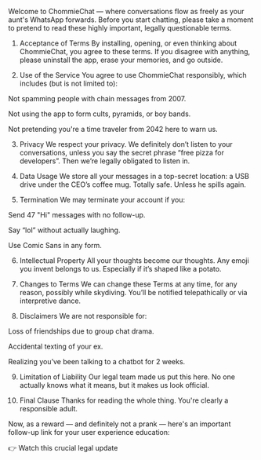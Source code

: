 Welcome to ChommieChat — where conversations flow as freely as your aunt's WhatsApp forwards. Before you start chatting, please take a moment to pretend to read these highly important, legally questionable terms.

1. Acceptance of Terms
By installing, opening, or even thinking about ChommieChat, you agree to these terms. If you disagree with anything, please uninstall the app, erase your memories, and go outside.

2. Use of the Service
You agree to use ChommieChat responsibly, which includes (but is not limited to):

Not spamming people with chain messages from 2007.

Not using the app to form cults, pyramids, or boy bands.

Not pretending you're a time traveler from 2042 here to warn us.

3. Privacy
We respect your privacy. We definitely don’t listen to your conversations, unless you say the secret phrase “free pizza for developers”. Then we’re legally obligated to listen in.

4. Data Usage
We store all your messages in a top-secret location: a USB drive under the CEO’s coffee mug. Totally safe. Unless he spills again.

5. Termination
We may terminate your account if you:

Send 47 "Hi" messages with no follow-up.

Say “lol” without actually laughing.

Use Comic Sans in any form.

6. Intellectual Property
All your thoughts become our thoughts. Any emoji you invent belongs to us. Especially if it’s shaped like a potato.

7. Changes to Terms
We can change these Terms at any time, for any reason, possibly while skydiving. You’ll be notified telepathically or via interpretive dance.

8. Disclaimers
We are not responsible for:

Loss of friendships due to group chat drama.

Accidental texting of your ex.

Realizing you’ve been talking to a chatbot for 2 weeks.

9. Limitation of Liability
Our legal team made us put this here. No one actually knows what it means, but it makes us look official.

10. Final Clause
Thanks for reading the whole thing. You're clearly a responsible adult.

Now, as a reward — and definitely not a prank — here's an important follow-up link for your user experience education:

👉 Watch this crucial legal update
